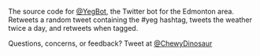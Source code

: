 The source code for [@YegBot](https://twitter.com/YegBot), the Twitter bot for the Edmonton area. Retweets a random tweet containing the #yeg hashtag, tweets the weather twice a day, and retweets when tagged.

Questions, concerns, or feedback? Tweet at [@ChewyDinosaur](https://twitter.com/ChewyDinosaur)
